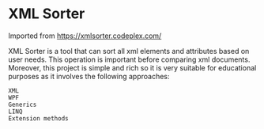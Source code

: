 # XML Sorter

Imported from https://xmlsorter.codeplex.com/

XML Sorter is a tool that can sort all xml elements and attributes based on user needs. This operation is important before comparing xml documents. Moreover, this project is simple and rich so it is very suitable for educational purposes as it involves the following approaches:

    XML
    WPF
    Generics
    LINQ
    Extension methods
